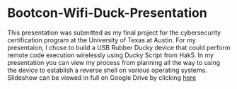 # Bootcon-Wifi-Duck-Presentation
This presentation was submitted as my final project for the cybersecurity certification program at the University of Texas at Austin. 
For my presentaion, I chose to build a USB Rubber Ducky device that could perform remote code execution wirelessly using Ducky Script from Hak5. 
In my presentation you can view my process from planning all the way to using the device to establish a reverse shell on various operating systems. 
Slideshow can be viewed in full on Google Drive by clicking [here](https://docs.google.com/presentation/d/1KgjoNE0MF0qyjfOK98jv3caY0q6LgEZa0_IOPOgzxQ4/edit?usp=sharing)
